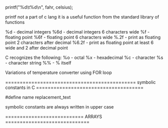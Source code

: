 printf("%d\t%d\n", fahr, celsius);

printf not a part of c lang
it is a useful function from the standard library of 
functions

%d - decimal integers
%6d - decimal integers 6 characters wide
%f - floating point
%6f - floating point 6 characters wide
%.2f - print as floating point 2 characters after decimal
%6.2f - print as floating point at least 6 wide and 2 after decimal point

C recognizes the following:
%o - octal
%x - hexadecimal
%c - character
%s - character string
%% - % itself


Variations of temperature converter using FOR loop

============================================= symbolic constants in C =====================================

#define name replacement_text

symbolic constants are always written in upper case


=========================== ARRAYS =============================




